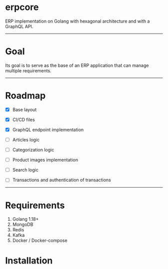 # erpcore
ERP implementation on Golang with hexagonal architecture and with a GraphQL API.

-------------

# Goal

Its goal is to serve as the base of an ERP application that can manage multiple requirements.

-------------

# Roadmap
* [x] Base layout
* [x] CI/CD files
* [x] GraphQL endpoint implementation
* [ ] Articles logic
* [ ] Categorization logic
* [ ] Product images implementation
* [ ] Search logic
* [ ] Transactions and authentication of transactions


------------

# Requirements

1. Golang 1.18+
2. MongoDB
3. Redis
4. Kafka
5. Docker / Docker-compose

# Installation
